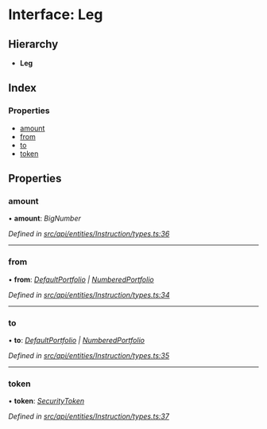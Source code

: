 # Interface: Leg

## Hierarchy

* **Leg**

## Index

### Properties

* [amount](leg.md#amount)
* [from](leg.md#from)
* [to](leg.md#to)
* [token](leg.md#token)

## Properties

###  amount

• **amount**: *BigNumber*

*Defined in [src/api/entities/Instruction/types.ts:36](https://github.com/PolymathNetwork/polymesh-sdk/blob/1221e467/src/api/entities/Instruction/types.ts#L36)*

___

###  from

• **from**: *[DefaultPortfolio](../classes/defaultportfolio.md) | [NumberedPortfolio](../classes/numberedportfolio.md)*

*Defined in [src/api/entities/Instruction/types.ts:34](https://github.com/PolymathNetwork/polymesh-sdk/blob/1221e467/src/api/entities/Instruction/types.ts#L34)*

___

###  to

• **to**: *[DefaultPortfolio](../classes/defaultportfolio.md) | [NumberedPortfolio](../classes/numberedportfolio.md)*

*Defined in [src/api/entities/Instruction/types.ts:35](https://github.com/PolymathNetwork/polymesh-sdk/blob/1221e467/src/api/entities/Instruction/types.ts#L35)*

___

###  token

• **token**: *[SecurityToken](../classes/securitytoken.md)*

*Defined in [src/api/entities/Instruction/types.ts:37](https://github.com/PolymathNetwork/polymesh-sdk/blob/1221e467/src/api/entities/Instruction/types.ts#L37)*
